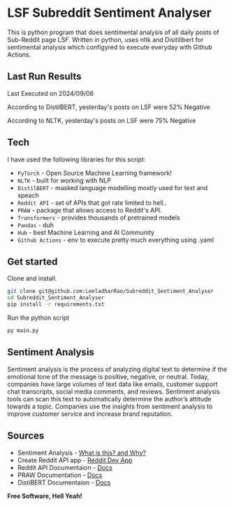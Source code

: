 # LSF Subreddit Sentiment Analyser

This is python program that does sentimental analysis of all daily posts of Sub-Reddit page LSF. 
Written in python, uses nltk and Disitilibert for sentimental analysis
which configyred to execute everyday with Github Actions.

## Last Run Results

Last Executed on <!-- date_value starts -->
2024/09/08
<!-- date_value ends -->

According to DistilBERT, yesterday's posts on LSF were <!-- distilibert_per starts -->52<!-- distilibert_per ends -->% <!-- distilibert_value starts -->Negative<!-- distilibert_value ends -->

According to NLTK, yesterday's posts on LSF were <!-- nltk_per starts -->75<!-- nltk_per ends -->% <!-- nltk_value starts -->Negative<!-- nltk_value ends -->

## Tech

I have used the following libraries for this script:

- `PyTorch` - Open Source Machine Learning framework!
- `NLTK` - built for working with NLP
- `DistilBERT` - masked language modelling mostly used for text and speach
- `Reddit API` - set of APIs that got rate limited to hell..
- `PRAW` - package that allows access to Reddit's API.
- `Transformers` - provides thousands of pretrained models
- `Pandas` - duh
- `Hub` - best Machine Learning and AI Community  
- `Github Actions` - env to execute pretty much everything using .yaml

## Get started

Clone and install.

```sh
git clone git@github.com:LeeladharRao/Subreddit_Sentiment_Analyser
cd Subreddit_Sentiment_Analyser
pip install -r requirements.txt
```

Run the python script

```sh
py main.py
```

## Sentiment Analysis

Sentiment analysis is the process of analyzing digital text to determine if the emotional tone of the message is positive, negative, or neutral. 
Today, companies have large volumes of text data like emails, customer support chat transcripts, social media comments, and reviews.
Sentiment analysis tools can scan this text to automatically determine the author’s attitude towards a topic. Companies use the insights from sentiment analysis to improve customer service and increase brand reputation. 

## Sources

- Sentiment Analysis - [What is this? and Why?](https://monkeylearn.com/sentiment-analysis/)
- Create Reddit API app - [Reddit Dev App](https://www.reddit.com/prefs/apps)
- Reddit API Documentaion - [Docs](https://www.reddit.com/dev/api/)
- PRAW Documentation - [Docs](https://praw.readthedocs.io/en/stable/) 
- DistiBERT Documentaion - [Docs](https://huggingface.co/distilbert-base-uncased-finetuned-sst-2-english)


**Free Software, Hell Yeah!**
